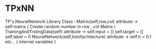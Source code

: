 # TPxNN
TP's NeuralNetwork Library
Class :
  Matrix(self,row,col)
    attribute -> self.matrix ( Create random number in row , col Matrix )
  TrainingAndTrstingData(self)
    attribute -> self.input = []
                 self.target = []
                 self.label = 0
   NeuralNetwork(self,listofachitecture)
    attribute -> self.lr = 0.1
                 etc... ( internal variables )
